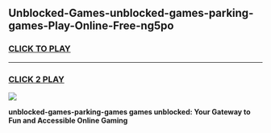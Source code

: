 
## Unblocked-Games-unblocked-games-parking-games-Play-Online-Free-ng5po
<h3>
<a href="https://premium76.site?title=unblocked-games-parking-games&ref=26A">CLICK TO PLAY</a></h3>
<hr>

<h3>
<a href="https://premium76.site?title=unblocked-games-parking-games&ref=26A">CLICK 2 PLAY</a>
  
</h3>

<a href="https://premium76.site?title=unblocked-games-parking-games&ref=26A"><img src="https://clearcache.store/games.png"></a>


**unblocked-games-parking-games games unblocked: Your Gateway to Fun and Accessible Online Gaming**
